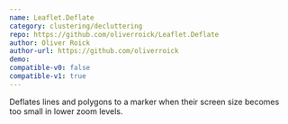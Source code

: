 ```yaml
---
name: Leaflet.Deflate
category: clustering/decluttering
repo: https://github.com/oliverroick/Leaflet.Deflate
author: Oliver Roick
author-url: https://github.com/oliverroick
demo: 
compatible-v0: false
compatible-v1: true
---
```


Deflates lines and polygons to a marker when their screen size becomes too small in lower zoom levels.
